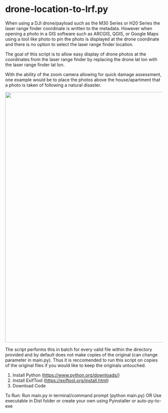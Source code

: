 # drone-location-to-lrf.py

When using a DJI drone/payload such as the M30 Series or H20 Series the laser range finder coordinate is written to the metadata. However when opening a photo in a GIS software such as ARCGIS, QGIS, or Google Maps using a tool like photo to pin the photo is displayed at the drone coordinate and there is no option to select the laser range finder location. 

The goal of this script is to allow easy display of drone photos at the coordinates from the laser range finder by replacing the drone lat lon with the laser range finder lat lon.

With the ability of the zoom camera allowing for quick damage assessment, one example would be to place the photos above the house/apartment that a photo is taken of following a natural disaster.

<img src="example.png" width="800">

The script performs this in batch for every valid file within the directory provided and by default does not make copies of the original (can change parameter in main.py). Thus it is reccomended to run this script on copies of the original files if you would like to keep the originals untouched.

1. Install Python (https://www.python.org/downloads/)
2. Install ExifTool (https://exiftool.org/install.html)
3. Download Code

To Run:
Run main.py in terminal/command prompt (python main.py)
OR
Use executable in Dist folder or create your own using Pyinstaller or auto-py-to-exe
